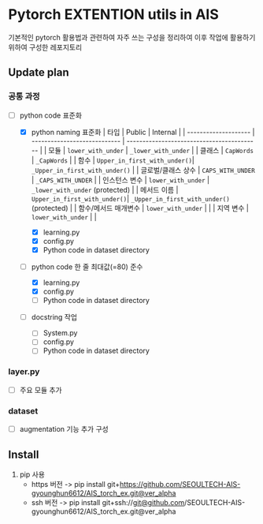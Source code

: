 # Pytorch EXTENTION utils in AIS

기본적인 pytorch 활용법과 관련하여 자주 쓰는 구성을 정리하여 이후 작업에 활용하기 위하여 구성한 레포지토리

## Update plan

### 공통 과정
- [ ] python code 표준화
   - [x] python naming 표준화
      | 타입                 | Public                       | Internal                                   |
      | -------------------- | ---------------------------- | ------------------------------------------ |
      | 모듈                 | `lower_with_under`           | `_lower_with_under`                        |
      | 클래스               | `CapWords`                   | `_CapWords`                                |
      | 함수                 | `Upper_in_first_with_under()`| `_Upper_in_first_with_under()`             |
      | 글로벌/클래스 상수   | `CAPS_WITH_UNDER`            | `_CAPS_WITH_UNDER`                         |
      | 인스턴스 변수        | `lower_with_under`           | `_lower_with_under` (protected)            |
      | 메서드 이름          | `Upper_in_first_with_under()`| `_Upper_in_first_with_under()` (protected) |
      | 함수/메서드 매개변수 | `lower_with_under`           |                                            |
      | 지역 변수            | `lower_with_under`           |                                            |
      
      - [x] learning.py
      - [x] config.py
      - [x] Python code in dataset directory
  
   - [ ] python code 한 줄 최대값(=80) 준수
      - [x] learning.py
      - [x] config.py
      - [ ] Python code in dataset directory

   - [ ] docstring 작업
      - [ ] System.py
      - [ ] config.py
      - [ ] Python code in dataset directory

### layer.py
- [ ] 주요 모듈 추가

### dataset
- [ ] augmentation 기능 추가 구성

## Install
1. pip 사용
   - https 버전 -> pip install git+https://github.com/SEOULTECH-AIS-gyounghun6612/AIS_torch_ex.git@ver_alpha
   - ssh 버전   -> pip install git+ssh://git@github.com/SEOULTECH-AIS-gyounghun6612/AIS_torch_ex.git@ver_alpha
